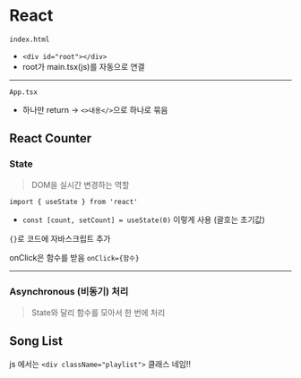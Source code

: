 # React

`index.html`
- `<div id="root"></div>`
- root가 main.tsx(js)를 자동으로 연결

---

`App.tsx`
- 하나만 return -> `<>내용</>`으로 하나로 묶음

## React Counter

### State
> DOM을 실시간 변경하는 역할

`import { useState } from 'react'`
- `const [count, setCount] = useState(0)` 이렇게 사용 (괄호는 초기값)

`{}`로 코드에 자바스크립트 추가

onClick은 함수를 받음 `onClick={함수}`

---

### Asynchronous (비동기) 처리
> State와 달리 함수를 모아서 한 번에 처리


## Song List

js 에서는  `<div className="playlist">` 클래스 네임!!

